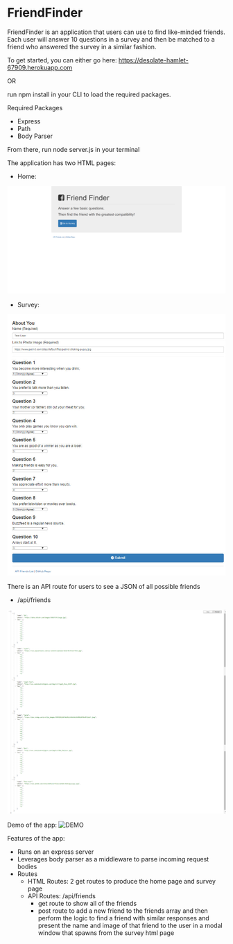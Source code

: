 # FriendFinder

FriendFinder is an application that users can use to find like-minded friends. Each user will answer 10 questions in a survey and then be matched to a friend who answered the survey in a similar fashion.

To get started, you can either go here: https://desolate-hamlet-67909.herokuapp.com

OR

run npm install in your CLI to load the required packages.

Required Packages
* Express
* Path
* Body Parser

From there, run node server.js in your terminal

The application has two HTML pages:
* Home: 
<img src="https://github.com/ricardobentin/FriendFinder/blob/master/assets/images/homepage.png" alt="HOME">

* Survey:
<img src="https://github.com/ricardobentin/FriendFinder/blob/master/assets/images/survey.jpg" alt="SURVEY">

There is an API route for users to see a JSON of all possible friends
* /api/friends
<img src="https://github.com/ricardobentin/FriendFinder/blob/master/assets/images/api-friends.png" alt="API">

Demo of the app:
<img src="https://github.com/ricardobentin/FriendFinder/blob/master/assets/images/demo.GIF" alt="DEMO">

Features of the app:
* Runs on an express server
* Leverages body parser as a middleware to parse incoming request bodies
* Routes
    * HTML Routes: 2 get routes to produce the home page and survey page 
    * API Routes: /api/friends
        * get route to show all of the friends
        * post route to add a new friend to the friends array and then perform the logic to find a friend with similar responses and present the name and image of that friend to the user in a modal window that spawns from the survey html page

